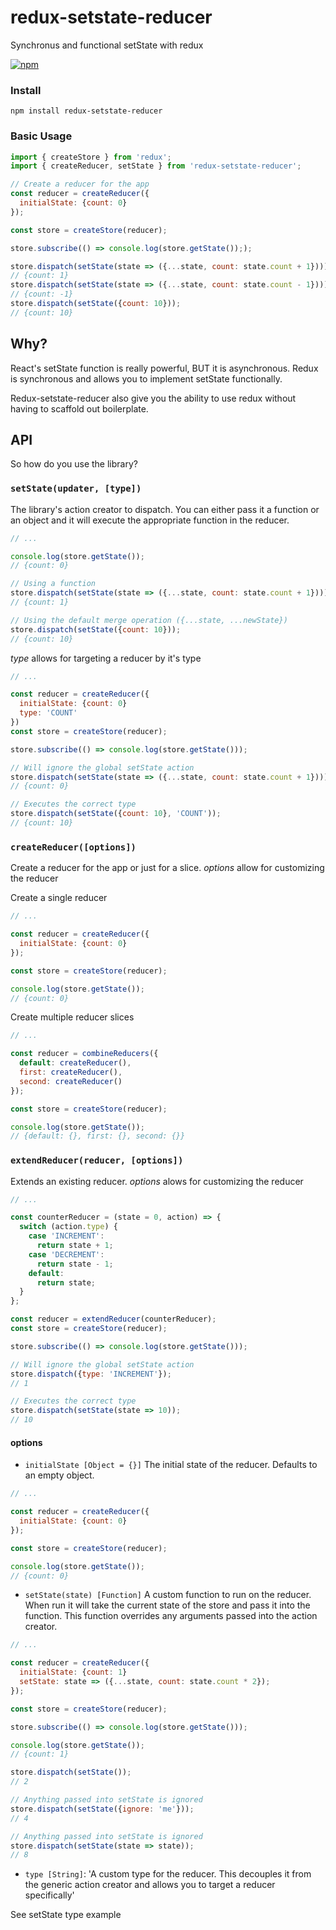 # redux-setstate-reducer

Synchronus and functional setState with redux

[![npm](https://img.shields.io/npm/v/redux-setstate-reducer.svg)](https://www.npmjs.com/package/redux-setstate-reducer)

### Install

```
npm install redux-setstate-reducer
```

### Basic Usage

```js
import { createStore } from 'redux';
import { createReducer, setState } from 'redux-setstate-reducer';

// Create a reducer for the app
const reducer = createReducer({
  initialState: {count: 0}
});

const store = createStore(reducer);

store.subscribe(() => console.log(store.getState()););

store.dispatch(setState(state => ({...state, count: state.count + 1})));
// {count: 1}
store.dispatch(setState(state => ({...state, count: state.count - 1})));
// {count: -1}
store.dispatch(setState({count: 10}));
// {count: 10}
```

## Why?

React's setState function is really powerful, BUT it is asynchronous. Redux is
synchronous and allows you to implement setState functionally.

Redux-setstate-reducer also give you the ability to use redux without having to
scaffold out boilerplate.

## API

So how do you use the library?

### `setState(updater, [type])`

The library's action creator to dispatch. You can either pass it a function or
an object and it will execute the appropriate function in the reducer.

```js
// ...

console.log(store.getState());
// {count: 0}

// Using a function
store.dispatch(setState(state => ({...state, count: state.count + 1})));
// {count: 1}

// Using the default merge operation ({...state, ...newState})
store.dispatch(setState({count: 10}));
// {count: 10}
```

_type_ allows for targeting a reducer by it's type

```js
// ...

const reducer = createReducer({
  initialState: {count: 0}
  type: 'COUNT'
})
const store = createStore(reducer);

store.subscribe(() => console.log(store.getState()));

// Will ignore the global setState action
store.dispatch(setState(state => ({...state, count: state.count + 1})));
// {count: 0}

// Executes the correct type
store.dispatch(setState({count: 10}, 'COUNT'));
// {count: 10}
```

### `createReducer([options])`

Create a reducer for the app or just for a slice. _options_ allow for
customizing the reducer

Create a single reducer

```js
// ...

const reducer = createReducer({
  initialState: {count: 0}
});

const store = createStore(reducer);

console.log(store.getState());
// {count: 0}
```

Create multiple reducer slices

```js
// ...

const reducer = combineReducers({
  default: createReducer(),
  first: createReducer(),
  second: createReducer()
});

const store = createStore(reducer);

console.log(store.getState());
// {default: {}, first: {}, second: {}}
```

### `extendReducer(reducer, [options])`

Extends an existing reducer. _options_ alows for customizing the reducer

```js
// ...

const counterReducer = (state = 0, action) => {
  switch (action.type) {
    case 'INCREMENT':
      return state + 1;
    case 'DECREMENT':
      return state - 1;
    default:
      return state;
  }
};

const reducer = extendReducer(counterReducer);
const store = createStore(reducer);

store.subscribe(() => console.log(store.getState()));

// Will ignore the global setState action
store.dispatch({type: 'INCREMENT'});
// 1

// Executes the correct type
store.dispatch(setState(state => 10));
// 10
```

#### options

* `initialState [Object = {}]` The initial state of the reducer. Defaults to an
  empty object.

```js
// ...

const reducer = createReducer({
  initialState: {count: 0}
});

const store = createStore(reducer);

console.log(store.getState());
// {count: 0}
```

* `setState(state) [Function]` A custom function to run on the reducer. When run
  it will take the current state of the store and pass it into the function.
  This function overrides any arguments passed into the action creator.

```js
// ...

const reducer = createReducer({
  initialState: {count: 1}
  setState: state => ({...state, count: state.count * 2});
});

const store = createStore(reducer);

store.subscribe(() => console.log(store.getState()));

console.log(store.getState());
// {count: 1}

store.dispatch(setState());
// 2

// Anything passed into setState is ignored
store.dispatch(setState({ignore: 'me'}));
// 4

// Anything passed into setState is ignored
store.dispatch(setState(state => state));
// 8
```

* `type [String]`: 'A custom type for the reducer. This decouples it from the
  generic action creator and allows you to target a reducer specifically'

See setState type example
